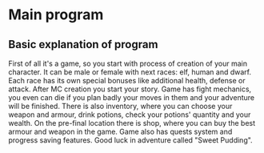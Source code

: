 # Main program
## Basic explanation of program
First of all it's a game, so you start with process of creation of your main character. It can be male or female with next races: elf, human and dwarf. Each race has its own special bonuses like additional health, defense or attack.
After MC creation you start your story. Game has fight mechanics, you even can die if you plan badly your moves in them and your adventure will be finished.
There is also inventory, where you can choose your weapon and armour, drink potions, check your potions' quantity and your wealth.
On the pre-final location there is shop, where you can buy the best armour and weapon in the game.
Game also has quests system and progress saving features.
Good luck in adventure called "Sweet Pudding".